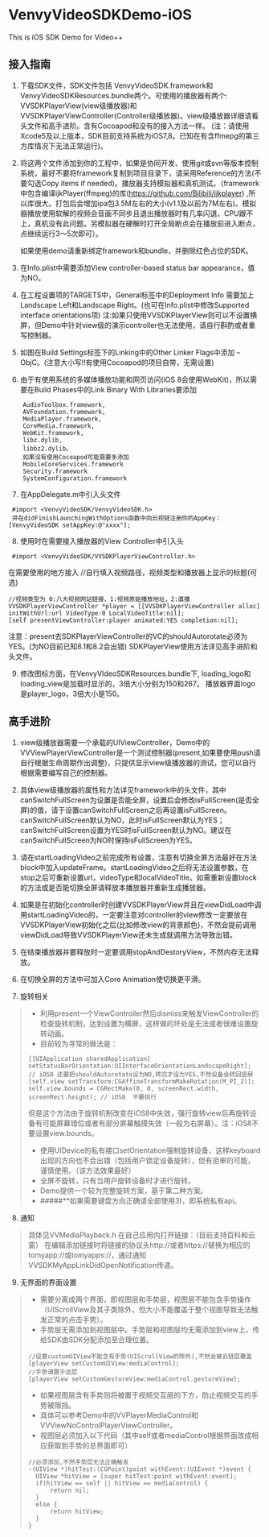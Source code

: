 # VenvyVideoSDKDemo-iOS
This is iOS SDK Demo for Video++

接入指南
--------
1.	下载SDK文件，SDK文件包括 VenvyVideoSDK.framework和VenvyVideoSDKResources.bundle两个。可使用的播放器有两个: VVSDKPlayerView(view级播放器)和VVSDKPlayerViewController(Controller级播放器)。view级播放器详细请看头文件和高手进阶。含有Cocoapod和没有的接入方法一样。
(注：请使用Xcode5及以上版本，SDK目前支持系统为iOS7,8。已知在有含ffmepg的第三方库情况下无法正常运行)。

2.	将这两个文件添加到你的工程中，如果是协同开发、使用git或svn等版本控制系统，最好不要将framework复制到项目目录下，请采用Reference的方法(不要勾选Copy items if needed)。播放器支持模拟器和真机测试。（framework中包含编译ijkPlayer(ffmpeg)的库(https://github.com/Bilibili/ijkplayer) ,所以库很大。打包后会增加ipa包3.5M左右的大小(v1.1及以前为7M左右)。模拟器播放使用软解的视频会音画不同步且退出播放器时有几率闪退，CPU跟不上，真机没有此问题。另模拟器在硬解时打开全局断点会在播放前进入断点，点继续运行3～5次即可）。
 
    如果使用demo请重新绑定framework和bundle，并删除红色占位的SDK。

3.	在Info.plist中需要添加View controller-based status bar appearance，值为NO。
 
4.	在工程设置项的TARGETS中，General标签中的Deployment Info 需要加上Landscape Left和Landscape Right。(也可在Info.plist中修改Supported interface orientations项)
注:如果只使用VVSDKPlayerView则可以不设置横屏，但Demo中针对view级的演示controller也无法使用，请自行斟酌或者重写控制器。

5.	如图在Build Settings标签下的Linking中的Other Linker Flags中添加 –ObjC。(注意大小写!!有使用Cocoapod的项目自带，无需设置)
 
6.	由于有使用系统的多媒体播放功能和网页访问(iOS 8会使用WebKit)，所以需要在Build Phases中的Link Binary With Libraries要添加
```
    AudioToolbox.framework,
    AVFoundation.framework,
    MediaPlayer.framework,
    CoreMedia.framework,
    WebKit.framework,
    libz.dylib,
    libbz2.dylib。
    如果没有使用Cocoapod可能需要多添加
    MobileCoreServices.framework
    Security.framework
    SystemConfiguration.framework
```

7.	在AppDelegate.m中引入头文件
```
 #import <VenvyVideoSDK/VenvyVideoSDK.h>
 并在didFinishLaunchingWithOptions函数中向云视链注册你的AppKey：
[VenvyVideoSDK setAppKey:@"xxxx"];
```

8.	使用时在需要接入播放器的View Controller中引入头
```
 #import <VenvyVideoSDK/VVSDKPlayerViewController.h>
```
在需要使用的地方接入
//自行填入视频路径，视频类型和播放器上显示的标题(可选)
```
//视频类型为 0:八大视频网站链接，1:视频原始播放地址，2:直播
VVSDKPlayerViewController *player = [[VVSDKPlayerViewController alloc] initWithUrl:url VideoType:0 LocalVideoTitle:nil]; 
[self presentViewController:player animated:YES completion:nil];
```
注意：present去SDKPlayerViewController的VC的shouldAutorotate必须为YES。(为NO目前已知8.1和8.2会出错)
SDKPlayerView使用方法详见高手进阶和头文件。

9.	修改图标方面，在VenvyVIdeoSDKResources.bundle下,
loading_logo和loading_view是加载时显示的，3倍大小分别为150和267。
播放器界面logo是player_logo，3倍大小是150。

高手进阶
--------
1.	view级播放器需要一个承载的UIViewController，Demo中的VVViewPlayerViewController是一个测试控制器(present,如果要使用push请自行根据生命周期作出调整)，只提供显示view级播放器的测试，您可以自行根据需要编写自己的控制器。

2.	具体view级播放器的属性和方法详见framework中的头文件，其中canSwitchFullScreen为设置是否能全屏，设置后会修改isFullScreen(是否全屏)的值，请于设置canSwitchFullScreen之后再设置isFullScreen。canSwitchFullScreen默认为NO，此时isFullScreen默认为YES；canSwitchFullScreen设置为YES时isFullScreen默认为NO。建议在canSwitchFullScreen为NO时保持isFullScreen为YES。

3.	请在startLoadingVideo之前完成所有设置，注意有切换全屏方法最好在方法block中加入updateFrame。startLoadingVideo之后将无法设置参数，在stop之后可重新设置url，videoType和localVideoTitle。如需重新设置block的方法或是否能切换全屏请释放本播放器并重新生成播放器。

4.	如果是在初始化controller时创建VVSDKPlayerView并且在viewDidLoad中调用startLoadingVideo的，一定要注意对controller的view修改一定要放在VVSDKPlayerView初始化之后(比如修改view的背景颜色)，不然会提前调用viewDidLoad导致VVSDKPlayerView还未生成就调用方法导致出错。

5.	在结束播放器并要释放时一定要调用stopAndDestoryView，不然内存无法释放。

6.	在切换全屏的方法中可加入Core Animation使切换更平滑。

7.	旋转相关
>* 利用present一个ViewController然后dismiss来触发ViewController的检查旋转机制，达到设置为横屏，这样做的坏处是无法或者很难设置旋转动画。
>* 目前较为寻常的做法是：
> ```
> [[UIApplication sharedApplication] setStatusBarOrientation:UIInterfaceOrientationLandscapeRight];    
> // iOS8 还要把shouldAutorotate设为NO,转完才设为YES,不然设备会转回竖屏
> [self.view setTransform:CGAffineTransformMakeRotation(M_PI_2)];
> self.view.bounds = CGRectMake(0, 0, screenRect.width, screenRect.height); // iOS8  不要执行
> ```
> 但是这个方法由于旋转机制改变在iOS8中失效，强行旋转view后再旋转设备有可能屏幕错位或者有部分屏幕触摸失效（一般为右屏幕）。注：iOS8不要设置view.bounds。
>* 使用UIDevice的私有接口setOrientation强制旋转设备，这样keyboard出现的方向也不会出错（包括用户锁定设备旋转），但有拒审的可能，谨慎使用。（该方法效果最好）
>* 全屏不旋转，只有当用户旋转设备时才进行旋转。
>* Demo提供一个较为完整旋转方案，基于第二种方案。
>* #####**如果需要键盘方向正确请全部使用3)，即系统私有api。

8.	通知
> 具体见VVMediaPlayback.h
> 在自己应用内打开链接：（目前支持百科和云窗）
> 在编辑添加链接时将链接的协议头http://或者https://替换为相应的tomyapp://或tomyapps://，通过通知VVSDKMyAppLinkDidOpenNotification传递。

9.	无界面的界面设置
>* 需要分离成两个界面，即视图层和手势层，视图层不能包含手势操作（UIScrollView及其子类除外，但大小不能覆盖于整个视图导致无法触发正常的点击手势）。
>* 手势层无需添加到视图层中。手势层和视图层均无需添加到view上，传给SDK由SDK分配添加至合理位置。 
> ```
> //设置customUIView不能含有手势(UIScrollView的除外),不然会被云链层覆盖
> [playerView setCustomUIView:mediaControl];
> //手势请置于这层
> [playerView setCustomGestureView:mediaControl.gestureView];
> ```
>* 如果视图层含有手势则将被置于视频交互层的下方，防止视频交互的手势被阻挡。
>* 具体可以参考Demo中的VVPlayerMediaControl和VVViewNoControlPlayerViewController。
>* 视图层必须加入以下代码（其中self或者mediaControl根据界面改成相应获取到手势的总界面即可）
> ```
> //必须添加,不然手势层无法正确触发
> -(UIView *)hitTest:(CGPoint)point withEvent:(UIEvent *)event {
> 	UIView *hitView = [super hitTest:point withEvent:event];
> 	if(hitView == self || hitView == mediaControl) {
> 		return nil;
> 	}
> 	else {
> 		return hitView;
> 	}
> }
> ```
